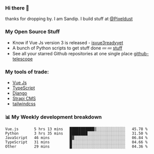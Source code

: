 ### Hi there 👋

thanks for dropping by.
I am Sandip. I build stuff at [@Pixeldust](github.com/pixeldust-in/)

###  **My Open Source Stuff**

 - Know if Vue Js version 3 is released -  [isvue3readyyet](https://github.com/sandiprb/isvue3readyyet)
 - A bunch of Python scripts to get stuff done 💤 💤 [stuff](https://github.com/sandiprb/stuff)
 - See all your starred Github repositories at one single place [github-telescope](https://github.com/sandiprb/github-telescope)



###  **My tools of trade:**
 - [Vue Js](https://github.com/vuejs/vue/)
 - [TypeScript](https://github.com/microsoft/TypeScript)
 - [Django](github.com/django/django)
 - [Strapi CMS](github.com/strapi/strapi)
 - [tailwindcss](https://github.com/tailwindlabs/tailwindcss)


###  📊 **My Weekly development breakdown**
<!--START_SECTION:waka-->

```text
Vue.js       5 hrs 13 mins   ███████████▒░░░░░░░░░░░░░   45.78 %
Python       3 hrs 35 mins   ████████░░░░░░░░░░░░░░░░░   31.50 %
JavaScript   46 mins         █▓░░░░░░░░░░░░░░░░░░░░░░░   06.84 %
TypeScript   31 mins         █░░░░░░░░░░░░░░░░░░░░░░░░   04.66 %
Other        29 mins         █░░░░░░░░░░░░░░░░░░░░░░░░   04.36 %
```

<!--END_SECTION:waka-->
